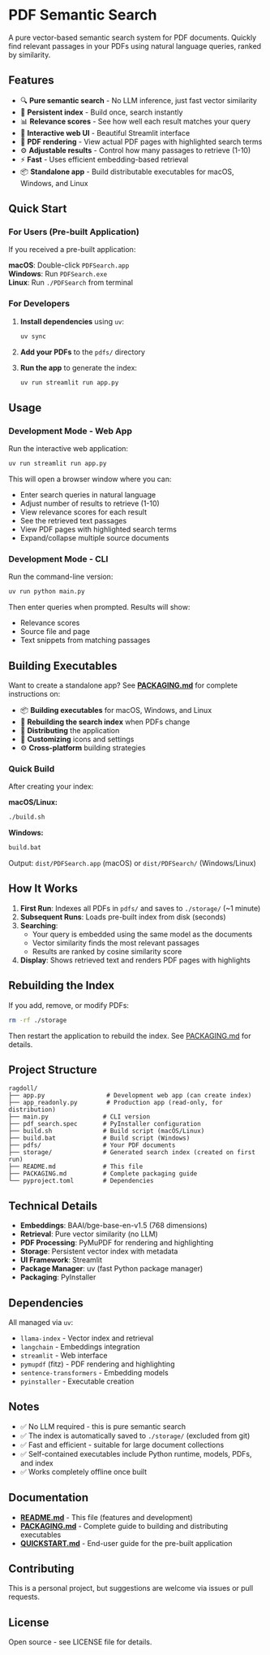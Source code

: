 # PDF Semantic Search

A pure vector-based semantic search system for PDF documents. Quickly find relevant passages in your PDFs using natural language queries, ranked by similarity.

## Features

- 🔍 **Pure semantic search** - No LLM inference, just fast vector similarity
- 💾 **Persistent index** - Build once, search instantly
- 📊 **Relevance scores** - See how well each result matches your query
- 🎨 **Interactive web UI** - Beautiful Streamlit interface
- 📄 **PDF rendering** - View actual PDF pages with highlighted search terms
- ⚙️ **Adjustable results** - Control how many passages to retrieve (1-10)
- ⚡ **Fast** - Uses efficient embedding-based retrieval
- 📦 **Standalone app** - Build distributable executables for macOS, Windows, and Linux

## Quick Start

### For Users (Pre-built Application)

If you received a pre-built application:

**macOS**: Double-click `PDFSearch.app`  
**Windows**: Run `PDFSearch.exe`  
**Linux**: Run `./PDFSearch` from terminal

### For Developers

1. **Install dependencies** using `uv`:
   ```bash
   uv sync
   ```

2. **Add your PDFs** to the `pdfs/` directory

3. **Run the app** to generate the index:
   ```bash
   uv run streamlit run app.py
   ```

## Usage

### Development Mode - Web App

Run the interactive web application:

```bash
uv run streamlit run app.py
```

This will open a browser window where you can:
- Enter search queries in natural language
- Adjust number of results to retrieve (1-10)
- View relevance scores for each result
- See the retrieved text passages
- View PDF pages with highlighted search terms
- Expand/collapse multiple source documents

### Development Mode - CLI

Run the command-line version:

```bash
uv run python main.py
```

Then enter queries when prompted. Results will show:
- Relevance scores
- Source file and page
- Text snippets from matching passages

## Building Executables

Want to create a standalone app? See **[PACKAGING.md](PACKAGING.md)** for complete instructions on:

- 📦 **Building executables** for macOS, Windows, and Linux
- 🔄 **Rebuilding the search index** when PDFs change
- 🚀 **Distributing** the application
- 🎨 **Customizing** icons and settings
- ⚙️ **Cross-platform** building strategies

### Quick Build

After creating your index:

**macOS/Linux:**
```bash
./build.sh
```

**Windows:**
```cmd
build.bat
```

Output: `dist/PDFSearch.app` (macOS) or `dist/PDFSearch/` (Windows/Linux)

## How It Works

1. **First Run**: Indexes all PDFs in `pdfs/` and saves to `./storage/` (~1 minute)
2. **Subsequent Runs**: Loads pre-built index from disk (seconds)
3. **Searching**: 
   - Your query is embedded using the same model as the documents
   - Vector similarity finds the most relevant passages
   - Results are ranked by cosine similarity score
4. **Display**: Shows retrieved text and renders PDF pages with highlights

## Rebuilding the Index

If you add, remove, or modify PDFs:

```bash
rm -rf ./storage
```

Then restart the application to rebuild the index. See [PACKAGING.md](PACKAGING.md) for details.

## Project Structure

```
ragdoll/
├── app.py                 # Development web app (can create index)
├── app_readonly.py        # Production app (read-only, for distribution)
├── main.py               # CLI version
├── pdf_search.spec       # PyInstaller configuration
├── build.sh              # Build script (macOS/Linux)
├── build.bat             # Build script (Windows)
├── pdfs/                 # Your PDF documents
├── storage/              # Generated search index (created on first run)
├── README.md             # This file
├── PACKAGING.md          # Complete packaging guide
└── pyproject.toml        # Dependencies
```

## Technical Details

- **Embeddings**: BAAI/bge-base-en-v1.5 (768 dimensions)
- **Retrieval**: Pure vector similarity (no LLM)
- **PDF Processing**: PyMuPDF for rendering and highlighting
- **Storage**: Persistent vector index with metadata
- **UI Framework**: Streamlit
- **Package Manager**: uv (fast Python package manager)
- **Packaging**: PyInstaller

## Dependencies

All managed via `uv`:

- `llama-index` - Vector index and retrieval
- `langchain` - Embeddings integration  
- `streamlit` - Web interface
- `pymupdf` (fitz) - PDF rendering and highlighting
- `sentence-transformers` - Embedding models
- `pyinstaller` - Executable creation

## Notes

- ✅ No LLM required - this is pure semantic search
- ✅ The index is automatically saved to `./storage/` (excluded from git)
- ✅ Fast and efficient - suitable for large document collections
- ✅ Self-contained executables include Python runtime, models, PDFs, and index
- ✅ Works completely offline once built

## Documentation

- **[README.md](README.md)** - This file (features and development)
- **[PACKAGING.md](PACKAGING.md)** - Complete guide to building and distributing executables
- **[QUICKSTART.md](QUICKSTART.md)** - End-user guide for the pre-built application

## Contributing

This is a personal project, but suggestions are welcome via issues or pull requests.

## License

Open source - see LICENSE file for details.

